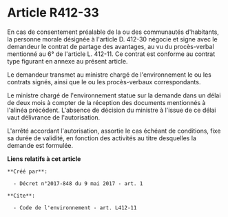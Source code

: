 # Article R412-33

En cas de consentement préalable de la ou des communautés d'habitants, la personne morale désignée à l'article D. 412-30
négocie et signe avec le demandeur le contrat de partage des avantages, au vu du procès-verbal mentionné au 6° de l'article
L. 412-11. Ce contrat est conforme au contrat type figurant en annexe au présent article. 

Le demandeur transmet au ministre chargé de l'environnement le ou les contrats signés, ainsi que le ou les procès-verbaux
correspondants. 

Le ministre chargé de l'environnement statue sur la demande dans un délai de deux mois à compter de la réception des
documents mentionnés à l'alinéa précédent. L'absence de décision du ministre à l'issue de ce délai vaut délivrance de
l'autorisation. 

L'arrêté accordant l'autorisation, assortie le cas échéant de conditions, fixe sa durée de validité, en fonction des
activités au titre desquelles la demande est formulée.

**Liens relatifs à cet article**

	**Créé par**:

	  - Décret n°2017-848 du 9 mai 2017 - art. 1

	**Cite**:

	  - Code de l'environnement - art. L412-11
